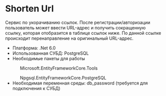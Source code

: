 # Shorten Url

<p>Сервис по укорачиванию ссылок. После регистрации/авторизации пользователь может ввести URL-адрес и получить сокращенную ссылку, которая отобразится в таблице ссылок ниже. По данной ссылке происходит перенаправление на оригинальный URL-адрес.</p>

<ul>
  <li>Платформа: .Net 6.0</li>
  <li>Использованная СУБД: PostgreSQL</li>
  <li>Необходимые пакеты для работы</li>
  <ol>Microsoft.EntityFrameworkCore.Tools</ol>
  <ol>Npgsql.EntityFrameworkCore.PostgreSQL</ol>
  <li>Необходимая переменная среды: db_password (требуется для подключения к СУБД)</li>
</ul>
